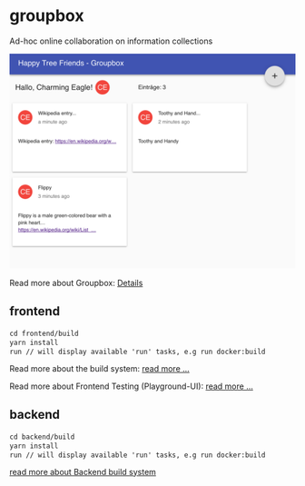 # groupbox
Ad-hoc online collaboration on information collections

![box](doc/images-groupbox/02_box.png)

Read more about Groupbox: [Details](doc/groupbox.md)

## frontend
```
cd frontend/build
yarn install
run // will display available 'run' tasks, e.g run docker:build
```

Read more about the build system: [read more ...](frontend/build/README.md)

Read more about Frontend Testing (Playground-UI): [read more ...](doc/cosmos.md)

## backend
```
cd backend/build
yarn install
run // will display available 'run' tasks, e.g run docker:build
```

[read more about Backend build system](backend/build/README.md)
